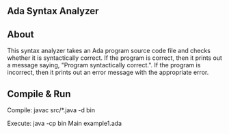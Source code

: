 ## Ada Syntax Analyzer

## About
This syntax analyzer takes an Ada program source code file and checks whether it is syntactically correct.
If the program is correct, then it prints out a message saying, "Program syntactically correct.".
If the program is incorrect, then it prints out an error message with the appropriate error. 

## Compile & Run
Compile: javac src/*.java -d bin

Execute:  java -cp bin Main example1.ada

